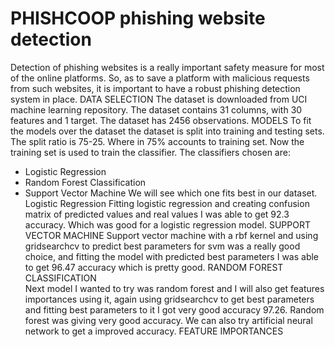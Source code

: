 # PHISHCOOP phishing website detection
Detection of phishing websites is a really important safety measure for most of the online platforms. So, as to save a platform with malicious requests from such websites, it is important to have a robust phishing detection system in place.
DATA SELECTION
The dataset is downloaded from UCI machine learning repository. The dataset contains 31 columns, with 30 features and 1 target. The dataset has 2456 observations.
MODELS
To fit the models over the dataset the dataset is split into training and testing sets. The split ratio is 75-25.  Where in 75% accounts to training set. 
Now the training set is used to train the classifier. The classifiers chosen are:  
* Logistic Regression
* Random Forest Classification
* Support Vector Machine
We will see which one fits best in our dataset.
Logistic Regression
Fitting logistic regression and creating confusion matrix of predicted values and real values I was able to get 92.3 accuracy. Which was good for a logistic regression model.
SUPPORT VECTOR MACHINE
Support vector machine with a rbf kernel and using gridsearchcv to predict best parameters for svm was a really good choice, and fitting the model with predicted best parameters I was able to get 96.47 accuracy which is pretty good.
RANDOM FOREST CLASSIFICATION	
Next model I wanted to try was random forest and I will also get features importances using it, again using gridsearchcv to get best parameters and fitting best parameters to it I got very good accuracy 97.26.
Random forest was giving very good accuracy. We can also try artificial neural network to get a improved accuracy.
FEATURE IMPORTANCES



